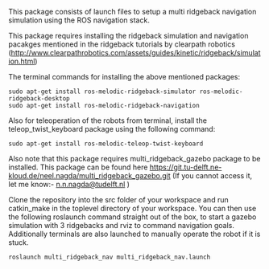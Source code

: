 This package consists of launch files to setup a multi ridgeback navigation simulation using the ROS navigation stack.


This package requires installing the ridgeback simulation and navigation pacakges mentioned in the ridgeback tutorials by clearpath robotics (http://www.clearpathrobotics.com/assets/guides/kinetic/ridgeback/simulation.html)

The terminal commands for installing the above mentioned packages: 
```console
sudo apt-get install ros-melodic-ridgeback-simulator ros-melodic-ridgeback-desktop
sudo apt-get install ros-melodic-ridgeback-navigation
```
Also for teleoperation of the robots from terminal, install the teleop_twist_keyboard package using the following command:
```console
sudo apt-get install ros-melodic-teleop-twist-keyboard
```
Also note that this package requires multi_ridgeback_gazebo package to be installed. This package can be found here https://git.tu-delft.ne-kloud.de/neel.nagda/multi_ridgeback_gazebo.git (If you cannot access it, let me know:- n.n.nagda@tudelft.nl )

Clone the repository into the src folder of your workspace and run catkin_make in the toplevel directory of your workspace. You can then use the following roslaunch command straight out of the box, to start a gazebo simulation with 3 ridgebacks and rviz to command navigation goals. Additionally terminals are also launched to manually operate the robot if it is stuck.
```console
roslaunch multi_ridgeback_nav multi_ridgeback_nav.launch
```
